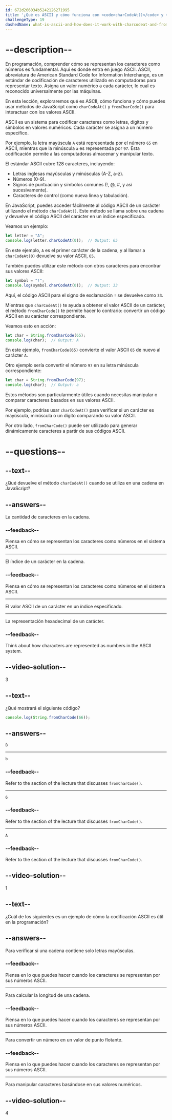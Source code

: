 ```yaml
---
id: 672d266034b5242126271995
title: '¿Qué es ASCII y cómo funciona con <code>charCodeAt()</code> y <code>fromCharCode()</code>?'
challengeType: 19
dashedName: what-is-ascii-and-how-does-it-work-with-charcodeat-and-fromcharcode
---
```


# --description--

En programación, comprender cómo se representan los caracteres como números es fundamental. Aquí es donde entra en juego ASCII. ASCII, abreviatura de American Standard Code for Information Interchange, es un estándar de codificación de caracteres utilizado en computadoras para representar texto. Asigna un valor numérico a cada carácter, lo cual es reconocido universalmente por las máquinas.

En esta lección, exploraremos qué es ASCII, cómo funciona y cómo puedes usar métodos de JavaScript como `charCodeAt()` y `fromCharCode()` para interactuar con los valores ASCII.

ASCII es un sistema para codificar caracteres como letras, dígitos y símbolos en valores numéricos. Cada carácter se asigna a un número específico.

Por ejemplo, la letra mayúscula `A` está representada por el número `65` en ASCII, mientras que la minúscula `a` es representada por `97`. Esta codificación permite a las computadoras almacenar y manipular texto.

El estándar ASCII cubre 128 caracteres, incluyendo:

- Letras inglesas mayúsculas y minúsculas (A-Z, a-z).
- Números (0-9).
- Signos de puntuación y símbolos comunes (!, @, #, y así sucesivamente).
- Caracteres de control (como nueva línea y tabulación).

En JavaScript, puedes acceder fácilmente al código ASCII de un carácter utilizando el método `charCodeAt()`. Este método se llama sobre una cadena y devuelve el código ASCII del carácter en un índice especificado.

Veamos un ejemplo:

```js
let letter = "A";
console.log(letter.charCodeAt(0));  // Output: 65
```

En este ejemplo, `A` es el primer carácter de la cadena, y al llamar a `charCodeAt(0)` devuelve su valor ASCII, `65`.

También puedes utilizar este método con otros caracteres para encontrar sus valores ASCII:

```js
let symbol = "!";
console.log(symbol.charCodeAt(0));  // Output: 33
```

Aquí, el código ASCII para el signo de exclamación `!` se devuelve como `33`.

Mientras que `charCodeAt()` te ayuda a obtener el valor ASCII de un carácter, el método `fromCharCode()` te permite hacer lo contrario: convertir un código ASCII en su carácter correspondiente.

Veamos esto en acción:

```js
let char = String.fromCharCode(65);
console.log(char);  // Output: A
```

En este ejemplo, `fromCharCode(65)` convierte el valor ASCII `65` de nuevo al carácter `A`.

Otro ejemplo sería convertir el número `97` en su letra minúscula correspondiente:

```js
let char = String.fromCharCode(97);
console.log(char);  // Output: a
```

Estos métodos son particularmente útiles cuando necesitas manipular o comparar caracteres basados en sus valores ASCII.

Por ejemplo, podrías usar `charCodeAt()` para verificar si un carácter es mayúscula, minúscula o un dígito comparando su valor ASCII.

Por otro lado, `fromCharCode()` puede ser utilizado para generar dinámicamente caracteres a partir de sus códigos ASCII.

# --questions--

## --text--

¿Qué devuelve el método `charCodeAt()` cuando se utiliza en una cadena en JavaScript?

## --answers--

La cantidad de caracteres en la cadena.

### --feedback--

Piensa en cómo se representan los caracteres como números en el sistema ASCII.

---

El índice de un carácter en la cadena.

### --feedback--

Piensa en cómo se representan los caracteres como números en el sistema ASCII.

---

El valor ASCII de un carácter en un índice especificado.

---

La representación hexadecimal de un carácter.

### --feedback--

Think about how characters are represented as numbers in the ASCII system.

## --video-solution--

3

## --text--

¿Qué mostrará el siguiente código?

```js
console.log(String.fromCharCode(66));
```

## --answers--

`B`

---

`b`

### --feedback--

Refer to the section of the lecture that discusses `fromCharCode()`.

---

`6`

### --feedback--

Refer to the section of the lecture that discusses `fromCharCode()`.

---

`A`

### --feedback--

Refer to the section of the lecture that discusses `fromCharCode()`.

## --video-solution--

1

## --text--

¿Cuál de los siguientes es un ejemplo de cómo la codificación ASCII es útil en la programación?

## --answers--

Para verificar si una cadena contiene solo letras mayúsculas.

### --feedback--

Piensa en lo que puedes hacer cuando los caracteres se representan por sus números ASCII.

---

Para calcular la longitud de una cadena.

### --feedback--

Piensa en lo que puedes hacer cuando los caracteres se representan por sus números ASCII.

---

Para convertir un número en un valor de punto flotante.

### --feedback--

Piensa en lo que puedes hacer cuando los caracteres se representan por sus números ASCII.

---

Para manipular caracteres basándose en sus valores numéricos.

## --video-solution--

4
